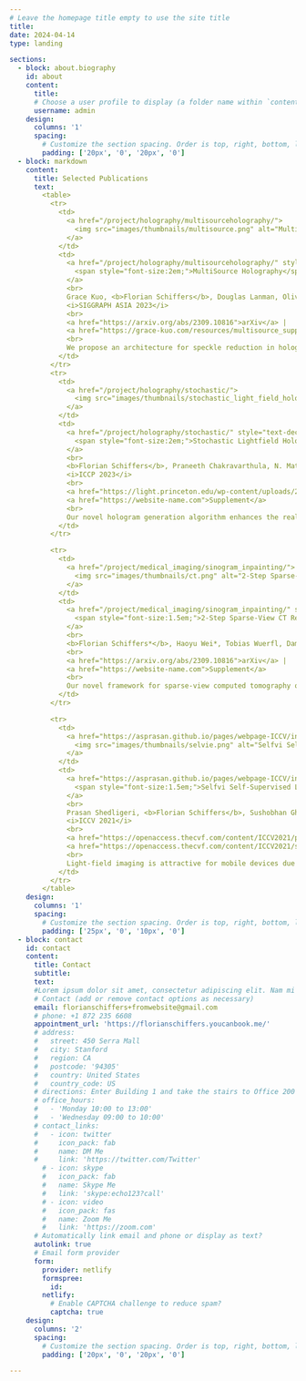 ```yaml
---
# Leave the homepage title empty to use the site title
title:
date: 2024-04-14
type: landing

sections:
  - block: about.biography
    id: about
    content:
      title: 
      # Choose a user profile to display (a folder name within `content/authors/`)
      username: admin
    design:
      columns: '1'
      spacing:
        # Customize the section spacing. Order is top, right, bottom, left.
        padding: ['20px', '0', '20px', '0']
  - block: markdown
    content:
      title: Selected Publications
      text:
        <table>
          <tr>
            <td>
              <a href="/project/holography/multisourceholography/">
                <img src="images/thumbnails/multisource.png" alt="MultiSource Holography" width="400">
              </a>
            </td>
            <td>
              <a href="/project/holography/multisourceholography/" style="text-decoration:none; color:inherit;">
                <span style="font-size:2em;">MultiSource Holography</span>
              </a>
              <br>
              Grace Kuo, <b>Florian Schiffers</b>, Douglas Lanman, Oliver Cossairt, and Nathan Matsuda
              <i>SIGGRAPH ASIA 2023</i>
              <br>
              <a href="https://arxiv.org/abs/2309.10816">arXiv</a> | 
              <a href="https://grace-kuo.com/resources/multisource_supplement.pdf">Supplement</a>
              <br>
              We propose an architecture for speckle reduction in holographic displays that uses an array of mutually incoherent sources and two sequential spatial light modulators. Multisource holography can suppress speckle in a single frame without sacrificing resolution.
            </td>
          </tr>
          <tr>
            <td>
              <a href="/project/holography/stochastic/">
                <img src="images/thumbnails/stochastic_light_field_holography.png" alt="Stochastic Lightfield Holography" width="400">
              </a>
            </td>
            <td>
              <a href="/project/holography/stochastic/" style="text-decoration:none; color:inherit;">
                <span style="font-size:2em;">Stochastic Lightfield Holography</span>
              </a>
              <br>
              <b>Florian Schiffers</b>, Praneeth Chakravarthula, N. Matsuda, G. Kuo, E. Tseng, D. Lanman, F. Heide, Oliver Cossairt
              <i>ICCP 2023</i>
              <br>
              <a href="https://light.princeton.edu/wp-content/uploads/2023/08/stochastic_light_field_holography_supp.pdf">arXiv</a> | 
              <a href="https://website-name.com">Supplement</a>
              <br>
              Our novel hologram generation algorithm enhances the realism of near-eye displays by matching the projection operators of incoherent (Light Field) and coherent (Wigner Function) light transport. By supervising hologram computation with on-the-fly synthesized photographs using Light Field refocusing, our method significantly improves image quality and viewing experience across diverse pupil states.
            </td>
          </tr>

          <tr>
            <td>
              <a href="/project/medical_imaging/sinogram_inpainting/">
                <img src="images/thumbnails/ct.png" alt="2-Step Sparse-View CT Reconstruction with a Domain-Specific Perceptual Network" width="400">
              </a>
            </td>
            <td>
              <a href="/project/medical_imaging/sinogram_inpainting/" style="text-decoration:none; color:inherit;">
                <span style="font-size:1.5em;">2-Step Sparse-View CT Reconstruction with a Domain-Specific Perceptual Network</span>
              </a>
              <br>
              <b>Florian Schiffers*</b>, Haoyu Wei*, Tobias Wuerfl, Daming Shen, Daniel Kim, Aggelos Katsaggelos, Oliver Cossairt
              <br>
              <a href="https://arxiv.org/abs/2309.10816">arXiv</a> | 
              <a href="https://website-name.com">Supplement</a>
              <br>
              Our novel framework for sparse-view computed tomography overcomes the challenges of angular undersampling by using a super-resolution network and a refinement network, resulting in high-quality reconstructions with significantly reduced streak artifacts. Our method enhances domain-specific information and demonstrates a 4 dB improvement over current solutions.
            </td>
          </tr>

          <tr>
            <td>
              <a href="https://asprasan.github.io/pages/webpage-ICCV/index.html">
                <img src="images/thumbnails/selvie.png" alt="Selfvi Self-Supervised Light-Field Video Reconstruction from Stereo Video" width="400">
              </a>
            </td>
            <td>
              <a href="https://asprasan.github.io/pages/webpage-ICCV/index.html" style="text-decoration:none; color:inherit;">
                <span style="font-size:1.5em;">Selfvi Self-Supervised Light-Field Video Reconstruction from Stereo Video</span>
              </a>
              <br>
              Prasan Shedligeri, <b>Florian Schiffers</b>, Sushobhan Ghosh, Oliver Cossairt, Kaushik Mitra
              <i>ICCV 2021</i>
              <br>
              <a href="https://openaccess.thecvf.com/content/ICCV2021/papers/Shedligeri_SeLFVi_Self-Supervised_Light-Field_Video_Reconstruction_From_Stereo_Video_ICCV_2021_paper.pdf">paper</a> | 
              <a href="https://openaccess.thecvf.com/content/ICCV2021/supplemental/Shedligeri_SeLFVi_Self-Supervised_Light-Field_ICCV_2021_supplemental.zip">Supplement</a>
              <br>
              Light-field imaging is attractive for mobile devices due to its intuitive post-capture processing, though acquiring high-quality LF data is challenging with space constraints. We propose a self-supervised algorithm for reconstructing high-fidelity LF videos from stereo videos, leveraging geometric and temporal information and enables applications like post-capture focus control.
            </td>
          </tr>
        </table>
    design:
      columns: '1'
      spacing:
        # Customize the section spacing. Order is top, right, bottom, left.
        padding: ['25px', '0', '10px', '0']
  - block: contact
    id: contact
    content:
      title: Contact
      subtitle:
      text: 
      #Lorem ipsum dolor sit amet, consectetur adipiscing elit. Nam mi diam, venenatis ut magna et, vehicula efficitur enim.
      # Contact (add or remove contact options as necessary)
      email: florianschiffers+fromwebsite@gmail.com
      # phone: +1 872 235 6608
      appointment_url: 'https://florianschiffers.youcanbook.me/'
      # address:
      #   street: 450 Serra Mall
      #   city: Stanford
      #   region: CA
      #   postcode: '94305'
      #   country: United States
      #   country_code: US
      # directions: Enter Building 1 and take the stairs to Office 200 on Floor 2
      # office_hours:
      #   - 'Monday 10:00 to 13:00'
      #   - 'Wednesday 09:00 to 10:00'
      # contact_links:
      #   - icon: twitter
      #     icon_pack: fab
      #     name: DM Me
      #     link: 'https://twitter.com/Twitter'
        # - icon: skype
        #   icon_pack: fab
        #   name: Skype Me
        #   link: 'skype:echo123?call'
        # - icon: video
        #   icon_pack: fas
        #   name: Zoom Me
        #   link: 'https://zoom.com'
      # Automatically link email and phone or display as text?
      autolink: true
      # Email form provider
      form:
        provider: netlify
        formspree:
          id:
        netlify:
          # Enable CAPTCHA challenge to reduce spam?
          captcha: true
    design:
      columns: '2'
      spacing:
        # Customize the section spacing. Order is top, right, bottom, left.
        padding: ['20px', '0', '20px', '0']

---
```

